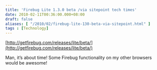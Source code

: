 ```yaml
---
title: 'Firebug Lite 1.3.0 beta /via sitepoint tech times'
date: 2010-02-11T00:36:00.000+08:00
draft: false
aliases: [ "/2010/02/firebug-lite-130-beta-via-sitepoint.html" ]
tags : [Technology]
---
```


[http://getfirebug.com/releases/lite/beta/](http://getfirebug.com/releases/lite/beta/)

Man, it’s about time! Some Firebug functionality on my other browsers would be awesome!